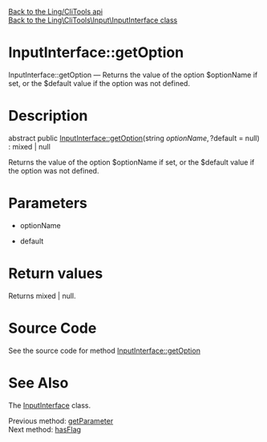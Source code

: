 [Back to the Ling/CliTools api](https://github.com/lingtalfi/CliTools/blob/master/doc/api/Ling/CliTools.md)<br>
[Back to the Ling\CliTools\Input\InputInterface class](https://github.com/lingtalfi/CliTools/blob/master/doc/api/Ling/CliTools/Input/InputInterface.md)


InputInterface::getOption
================



InputInterface::getOption — Returns the value of the option $optionName if set, or the $default value if the option was not defined.




Description
================


abstract public [InputInterface::getOption](https://github.com/lingtalfi/CliTools/blob/master/doc/api/Ling/CliTools/Input/InputInterface/getOption.md)(string $optionName, ?$default = null) : mixed | null




Returns the value of the option $optionName if set, or the $default value if the option was not defined.




Parameters
================


- optionName

    

- default

    


Return values
================

Returns mixed | null.








Source Code
===========
See the source code for method [InputInterface::getOption](https://github.com/lingtalfi/CliTools/blob/master/Input/InputInterface.php#L37-L37)


See Also
================

The [InputInterface](https://github.com/lingtalfi/CliTools/blob/master/doc/api/Ling/CliTools/Input/InputInterface.md) class.

Previous method: [getParameter](https://github.com/lingtalfi/CliTools/blob/master/doc/api/Ling/CliTools/Input/InputInterface/getParameter.md)<br>Next method: [hasFlag](https://github.com/lingtalfi/CliTools/blob/master/doc/api/Ling/CliTools/Input/InputInterface/hasFlag.md)<br>

